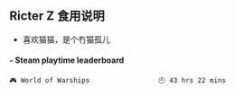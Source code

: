 ## Ricter Z 食用说明
- 喜欢猫猫，是个冇猫孤儿

<!-- steam-box start -->
#### - Steam playtime leaderboard
```text
🎮 World of Warships                 🕘 43 hrs 22 mins
```
<!-- Powered by https://github.com/YouEclipse/steam-box . -->
<!-- steam-box end -->
